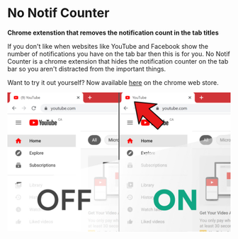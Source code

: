# No Notif Counter

**Chrome extenstion that removes the notification count in the tab titles**

If you don't like when websites like YouTube and Facebook show the number of notifications you have on the tab bar then this is for you. No Notif Counter is a chrome extension that hides the notification counter on the tab bar so you aren't distracted from the important things.

Want to try it out yourself? Now available [here](https://chrome.google.com/webstore/detail/no-notif-counter/bdghamogdpljmfcnhchdcfmgennokdoj/) on the chrome web store.

![Promo](rsc/imgs/Promo1.jpg)
